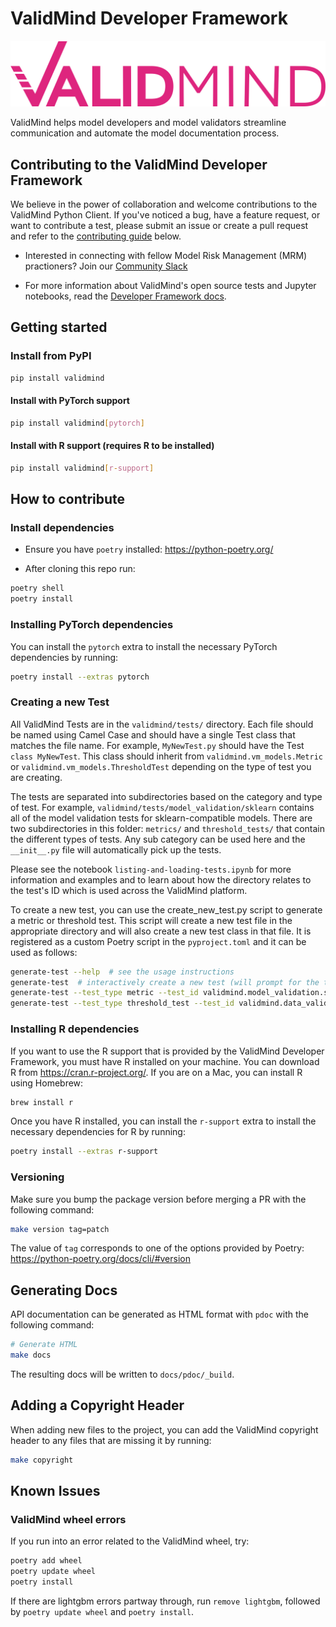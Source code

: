 # ValidMind Developer Framework

![](images/ValidMind-logo-color.svg)

ValidMind helps model developers and model validators streamline communication and automate the model documentation process. 

## Contributing to the ValidMind Developer Framework

We believe in the power of collaboration and welcome contributions to the ValidMind Python Client. If you've noticed a bug, have a feature request, or want to contribute a test, please submit an issue or create a pull request and refer to the [contributing guide](README.md#how-to-contribute) below.

- Interested in connecting with fellow Model Risk Management (MRM) practioners? Join our [Community Slack](site/guide/join-community.qmd)

- For more information about ValidMind's open source tests and Jupyter notebooks, read the [Developer Framework docs](https://docs.validmind.ai/guide/developer-framework.html).

## Getting started

### Install from PyPI

```bash
pip install validmind
```

#### Install with PyTorch support

```bash
pip install validmind[pytorch]
```

#### Install with R support (requires R to be installed)

```bash
pip install validmind[r-support]
```

## How to contribute

### Install dependencies

- Ensure you have `poetry` installed: <https://python-poetry.org/>

- After cloning this repo run:

```bash
poetry shell
poetry install
```

### Installing PyTorch dependencies

You can install the `pytorch` extra to install the necessary PyTorch dependencies by running:

```bash
poetry install --extras pytorch
```

### Creating a new Test

All ValidMind Tests are in the `validmind/tests/` directory. Each file should be named using Camel Case and should have a single Test class that matches the file name. For example, `MyNewTest.py` should have the Test `class MyNewTest`. This class should inherit from `validmind.vm_models.Metric` or `validmind.vm_models.ThresholdTest` depending on the type of test you are creating. 

The tests are separated into subdirectories based on the category and type of test. For example, `validmind/tests/model_validation/sklearn` contains all of the model validation tests for sklearn-compatible models. There are two subdirectories in this folder: `metrics/` and `threshold_tests/` that contain the different types of tests. Any sub category can be used here and the `__init__.py` file will automatically pick up the tests.

Please see the notebook `listing-and-loading-tests.ipynb` for more information and examples and to learn about how the directory relates to the test's ID which is used across the ValidMind platform.

To create a new test, you can use the create_new_test.py script to generate a metric or threshold test. This script will create a new test file in the appropriate directory and will also create a new test class in that file. It is registered as a custom Poetry script in the `pyproject.toml` and it can be used as follows:

```bash
generate-test --help  # see the usage instructions
generate-test  # interactively create a new test (will prompt for the test type and ID)
generate-test --test_type metric --test_id validmind.model_validation.sklearn.MyNewMetric  # create a new metric test for sklearn models
generate-test --test_type threshold_test --test_id validmind.data_validation.MyNewDataTest  # create a new threshold test for data validation
```

### Installing R dependencies

If you want to use the R support that is provided by the ValidMind Developer Framework, you must have R installed on your machine. You can download R from <https://cran.r-project.org/>. If you are on a Mac, you can install R using Homebrew:

```bash
brew install r
```

Once you have R installed, you can install the `r-support` extra to install the necessary dependencies for R by running:

```bash
poetry install --extras r-support
```

### Versioning

Make sure you bump the package version before merging a PR with the following command:

```bash
make version tag=patch
```

The value of `tag` corresponds to one of the options provided by Poetry: <https://python-poetry.org/docs/cli/#version>

## Generating Docs

API documentation can be generated as HTML format with `pdoc` with the following
command:

```bash
# Generate HTML
make docs
```

The resulting docs will be written to `docs/pdoc/_build`.

## Adding a Copyright Header

When adding new files to the project, you can add the ValidMind copyright header to any files that
are missing it by running:

```bash
make copyright
```

## Known Issues

### ValidMind wheel errors

If you run into an error related to the ValidMind wheel, try:

```bash
poetry add wheel
poetry update wheel
poetry install
```

If there are lightgbm errors partway through, run `remove lightgbm`, followed by `poetry update wheel` and `poetry install`.
